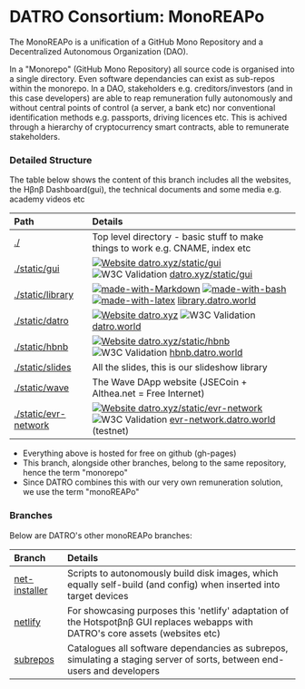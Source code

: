 # DATRO Consortium: MonoREAPo

The MonoREAPo is a unification of a GitHub Mono Repository and a Decentralized Autonomous Organization (DAO).

In a "Monorepo" (GitHub Mono Repository) all source code is organised into a single directory. Even software dependancies can exist as sub-repos within the monorepo. 
In a DAO, stakeholders e.g. creditors/investors (and in this case developers) are able to reap remuneration fully autonomously and without central points of control (a server, a bank etc) nor conventional identification methods e.g. passports, driving licences etc.
This is achived through a hierarchy of cryptocurrency smart contracts, able to remunerate stakeholders. 
 

### Detailed Structure

The table below shows the content of this branch includes all the websites, the Hβnβ Dashboard(gui), the technical documents and some media e.g. academy videos etc  


| Path                      | Details                                                                             |
|:--------------------------|:------------------------------------------------------------------------------------|
|[./](https://github.com/unclehowell/datro/tree/gh-pages "gh-pages branch") | Top level directory - basic stuff to make things to work e.g. CNAME, index etc     |  
|[./static/gui](https://github.com/unclehowell/datro/tree/gh-pages/static/gui "gh-pages gui") | [![Website datro.xyz/static/gui](https://img.shields.io/website-up-down-green-red/https/datro.xyz/static/gui.svg)](https://datro.xyz/static/gui) ![W3C Validation](https://img.shields.io/w3c-validation/html?targetUrl=https%3A%2F%2Fdatro.xyz/static/gui)   [datro.xyz/static/gui](https://datro.xyz/static/gui "datro.xyz/static/gui")  |  
|[./static/library](https://github.com/unclehowell/datro/tree/gh-pages/static/library "gh-pages library") | [![made-with-Markdown](https://img.shields.io/badge/Made%20with-Markdown-1f425f.svg)](http://commonmark.org) [![made-with-bash](https://img.shields.io/badge/Made%20with-Bash-1f425f.svg)](https://www.gnu.org/software/bash/) [![made-with-latex](https://img.shields.io/badge/Made%20with-LaTeX-1f425f.svg)](https://www.latex-project.org/)    [library.datro.world](https://library.datro.world "library.datro.world") |  
|[./static/datro](https://github.com/unclehowell/datro/tree/gh-pages/static/datro "gh-pages datro")   | [![Website datro.xyz](https://img.shields.io/website-up-down-green-red/https/datro.xyz.svg)](https://datro.xyz/) ![W3C Validation](https://img.shields.io/w3c-validation/html?targetUrl=https%3A%2F%2Fdatro.xyz)  [datro.world](https://datro.world/ "datro.world") |  
|[./static/hbnb](https://github.com/unclehowell/datro/tree/gh-pages/static/hbnb "hbnb.datro.world")  | [![Website datro.xyz/static/hbnb](https://img.shields.io/website-up-down-green-red/https/datro.xyz/static/hbnb.svg)](https://datro.xyz/static/hbnb) ![W3C Validation](https://img.shields.io/w3c-validation/html?targetUrl=https%3A%2F%2Fdatro.xyz/static/hbnb)   [hbnb.datro.world](https://hbnb.datro.world "hbnb.datro.world")  |  
|[./static/slides](https://github.com/unclehowell/datro/tree/gh-pages/static/slides "gh-pages Slides")  | All the slides, this is our slideshow library                                       |  
|[./static/wave](https://github.com/unclehowell/datro/tree/gh-pages/static/wave "gh-pages Wave DApp")  | The Wave DApp website (JSECoin + Althea.net = Free Internet)                        |  
|[./static/evr-network](https://github.com/unclehowell/datro/tree/gh-pages/static/evr-network "gh-pages EVR-Network")| [![Website datro.xyz/static/evr-network](https://img.shields.io/website-up-down-green-red/https/datro.xyz/static/evr-network.svg)](https://datro.xyz/static/evr-network/) ![W3C Validation](https://img.shields.io/w3c-validation/html?targetUrl=https%3A%2F%2Fdatro.xyz/static/evr-network) [evr-network.datro.world](https://evr-network.datro.world "evr-network.datro.world") (testnet)   |  


  - Everything above is hosted for free on github (gh-pages)
  - This branch, alongside other branches, belong to the same repository, hence the term "monorepo"
  - Since DATRO combines this with our very own remuneration solution, we use the term "monoREAPo"

### Branches

Below are DATRO's other monoREAPo branches:

| Branch                    | Details                                                                             |
|:--------------------------|:------------------------------------------------------------------------------------|
|[net-installer](https://github.com/unclehowell/datro/tree/net-installer "DATRO Net-Installer Branch") | Scripts to autonomously build disk images, which equally self-build (and config) when inserted into target devices |  
|[netlify](https://github.com/unclehowell/datro/tree/netlify "DATRO Netlify Branch") | For showcasing purposes this 'netlify' adaptation of the Hotspotβnβ GUI replaces webapps with DATRO's core assets (websites etc) |  
|[subrepos](https://github.com/unclehowell/datro/tree/subrepos "DATRO SubRepos Branch") | Catalogues all software dependancies as subrepos, simulating a staging server of sorts, between end-users and developers |  
  
  

